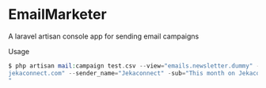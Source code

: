 # EmailMarketer
A laravel artisan console app for sending email campaigns

Usage
```php
$ php artisan mail:campaign test.csv --view="emails.newsletter.dummy" -f="info@
jekaconnect.com" --sender_name="Jekaconnect" -sub="This month on Jekaconnect...
"
```
